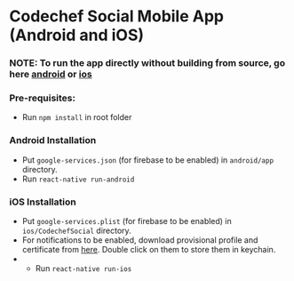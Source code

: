 # Codechef Social Mobile App (Android and iOS)

### NOTE: To run the app directly without building from source, go here [android](https://www.dropbox.com/s/rkjdyjfl8qig171/app-release.apk?dl=0) or [ios](https://itunes.apple.com/app/id1437297078)

### Pre-requisites:
* Run `npm install` in root folder

### Android Installation
* Put `google-services.json` (for firebase to be enabled) in `android/app` directory.
* Run `react-native run-android`

### iOS Installation
* Put `google-services.plist` (for firebase to be enabled) in `ios/CodechefSocial` directory.
* For notifications to be enabled, download provisional profile and certificate from [here](http://developers.apple.com). Double click on them to store them in keychain.
* * Run `react-native run-ios`

